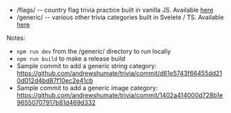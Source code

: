 - /flags/ -- country flag trivia practice built in vanilla JS. Available [here](https://andrewshumate.github.io/trivia/flags/quiz.html)
- /generic/ -- various other trivia categories built in Svelete / TS. Available [here](https://andrewshumate.github.io/trivia/generic/public/)

Notes:

- `npm run dev` from the /generic/ directory to run locally
- `npm run build` to make a release build
- Sample commit to add a generic string category: https://github.com/andrewshumate/trivia/commit/d61e5743f66455dd210d012d4bd87f10ec2e41cb
- Sample commit to add a generic image category: https://github.com/andrewshumate/trivia/commit/1402a414000d728b1e96550707917b81d469d332
